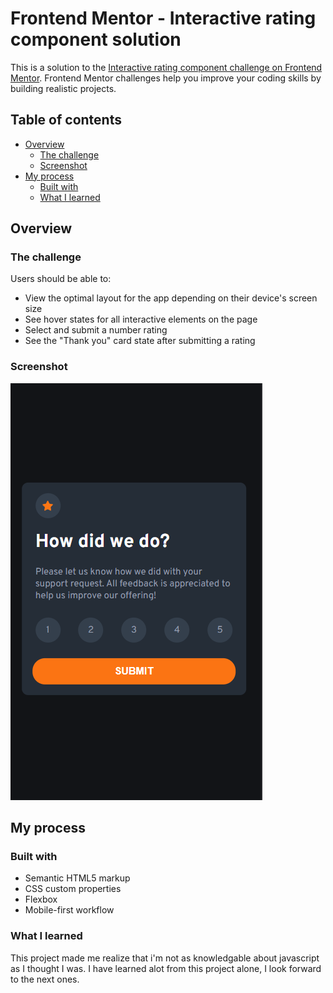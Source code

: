 # Frontend Mentor - Interactive rating component solution

This is a solution to the [Interactive rating component challenge on Frontend Mentor](https://www.frontendmentor.io/challenges/interactive-rating-component-koxpeBUmI). Frontend Mentor challenges help you improve your coding skills by building realistic projects. 

## Table of contents

- [Overview](#overview)
  - [The challenge](#the-challenge)
  - [Screenshot](#screenshot)
- [My process](#my-process)
  - [Built with](#built-with)
  - [What I learned](#what-i-learned)
## Overview

### The challenge

Users should be able to:

- View the optimal layout for the app depending on their device's screen size
- See hover states for all interactive elements on the page
- Select and submit a number rating
- See the "Thank you" card state after submitting a rating

### Screenshot

![Mobile Rating Screen](./images/MobileRatingScreen.PNG)
## My process

### Built with

- Semantic HTML5 markup
- CSS custom properties
- Flexbox
- Mobile-first workflow
### What I learned

This project made me realize that i'm not as knowledgable about javascript as I thought I was. I have learned alot from this project alone, I look forward to the next ones.
